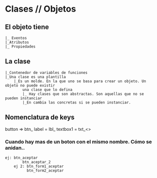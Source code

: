 # Clases // Objetos

## El objeto tiene 
    |_ Eventos
    |_Atributos
    |_ Propiedades

##  La clase
    |_Contenedor de variables de funciones
    |_Una clase es una plantilla
        |_Es un molde. En la que uno se basa para crear un objeto. Un objeto no puede existir
            una clase que lo defina 
            |_ Hay clases que son abstractas. Son aquellas que no se pueden instanciar
            |_En cambia las concretas si se pueden instanciar. 

## Nomenclatura de keys
button => btn_<valor>
label = lbl_<valor>
textbox1 = txt_<>

### Cuando hay mas de un boton con el mismo nombre. Cómo se anidan..
    ej: btn_aceptar
            btn_aceptar_2
        ej 2: btn_form1_aceptar
              btn_form2_aceptar 
    